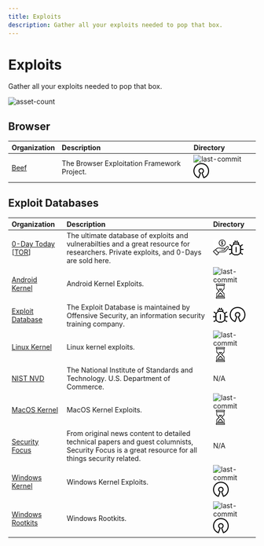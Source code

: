 ```yaml
---
title: Exploits
description: Gather all your exploits needed to pop that box.
---
```


# Exploits

Gather all your exploits needed to pop that box.

![asset-count](https://img.shields.io/badge/Tools%20%26%20Resources%20Available-10-A65F5F?style=for-the-badge)

## Browser

| Organization | Description | Directory |
| :--- | :--- | :--- |
| [Beef](https://github.com/beefproject/beef) | The Browser Exploitation Framework Project. | ![last-commit](https://img.shields.io/github/last-commit/beefproject/beef?color=a65f5f&style=flat-square) ![opensource](../../assets/img/icons/open-source.png) |

## Exploit Databases

| Organization | Description | Directory |
| :--- | :--- | :--- |
| [0-Day Today](https://0day.today/)  \[[TOR](https://curaj33verawgaddbsdsrzc5krmopfyqnei66io5ldhqwdiqukt4vcyd.onion/)\] | The ultimate database of exploits and vulnerabilties and a great resource for researchers. Private exploits, and 0-Days are sold here. | ![freemium-service](../../assets/img/icons/freemium.png)![malware](../../assets/img/icons/malware.png) |
| [Android Kernel](https://github.com/SecWiki/android-kernel-exploits) | Android Kernel Exploits. | ![last-commit](https://img.shields.io/github/last-commit/SecWiki/android-kernel-exploits?color=a65f5f&style=flat-square)![no-recent-update](../../assets/img/icons/aged.png) |
| [Exploit Database](https://www.exploit-db.com/) | The Exploit Database is maintained by Offensive Security, an information security training company. | ![malware](../../assets/img/icons/malware.png) ![opensource](../../assets/img/icons/open-source.png) |
| [Linux Kernel](https://github.com/SecWiki/linux-kernel-exploits) | Linux kernel exploits. | ![last-commit](https://img.shields.io/github/last-commit/SecWiki/linux-kernel-exploits?color=a65f5f&style=flat-square) ![no-recent-update](../../assets/img/icons/aged.png) |
| [NIST NVD](https://nvd.nist.gov/vuln/search?execution=e2s1) | The National Institute of Standards and Technology. U.S. Department of Commerce. | N/A |
| [MacOS Kernel](https://github.com/SecWiki/macos-kernel-exploits) | MacOS Kernel Exploits. | ![last-commit](https://img.shields.io/github/last-commit/SecWiki/macos-kernel-exploits?color=a65f5f&style=flat-square) ![no-recent-update](../../assets/img/icons/aged.png) |
| [Security Focus](https://www.securityfocus.com/vulnerabilities) | From original news content to detailed technical papers and guest columnists, Security Focus is a great resource for all things security related. | N/A |
| [Windows Kernel](https://github.com/SecWiki/windows-kernel-exploits) | Windows Kernel Exploits. | ![last-commit](https://img.shields.io/github/last-commit/SecWiki/windows-kernel-exploits?color=a65f5f&style=flat-square)  ![opensource](../../assets/img/icons/open-source.png) |
| [Windows Rootkits](https://github.com/LycorisGuard/Windows-Rootkits) | Windows Rootkits. | ![last-commit](https://img.shields.io/github/last-commit/LycorisGuard/Windows-Rootkits?color=a65f5f&style=flat-square)  ![opensource](../../assets/img/icons/open-source.png) |